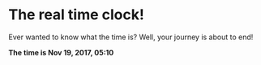 # The real time clock!

Ever wanted to know what the time is? Well, your journey is about to end!

**The time is Nov 19, 2017, 05:10**